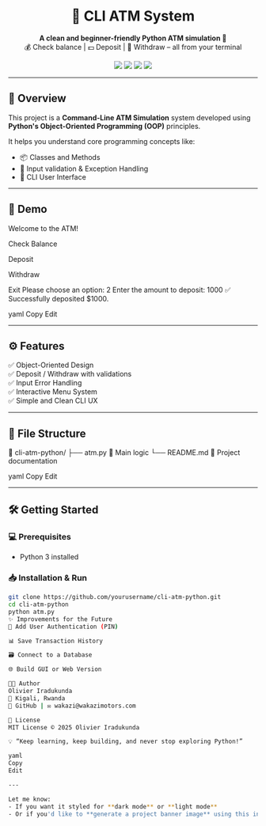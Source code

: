 <h1 align="center">🏧 CLI ATM System</h1>

<p align="center">
  <b>A clean and beginner-friendly Python ATM simulation 🐍</b><br>
  💰 Check balance | 💵 Deposit | 🏦 Withdraw – all from your terminal
</p>

<p align="center">
  <img src="https://img.shields.io/badge/Language-Python-blue?logo=python&logoColor=white" />
  <img src="https://img.shields.io/badge/OOP-Enabled-green" />
  <img src="https://img.shields.io/badge/CLI-Interactive-yellow" />
  <img src="https://img.shields.io/badge/Made%20with-%F0%9F%92%AA%20Love%20and%20Python-blueviolet" />
</p>

---

## 🚀 Overview

This project is a **Command-Line ATM Simulation** system developed using **Python's Object-Oriented Programming (OOP)** principles.

It helps you understand core programming concepts like:
- 📦 Classes and Methods  
- 🧠 Input validation & Exception Handling  
- 💬 CLI User Interface  

---

## 📸 Demo

Welcome to the ATM!

Check Balance

Deposit

Withdraw

Exit Please choose an option: 2 Enter the amount to deposit: 1000 ✅ Successfully deposited $1000.

yaml
Copy
Edit

---

## ⚙️ Features

✅ Object-Oriented Design  
✅ Deposit / Withdraw with validations  
✅ Input Error Handling  
✅ Interactive Menu System  
✅ Simple and Clean CLI UX  

---

## 📂 File Structure

📁 cli-atm-python/ ├── atm.py 🧠 Main logic └── README.md 📖 Project documentation

yaml
Copy
Edit

---

## 🛠️ Getting Started

### 💻 Prerequisites
- Python 3 installed

### 📥 Installation & Run

```bash
git clone https://github.com/yourusername/cli-atm-python.git
cd cli-atm-python
python atm.py
✨ Improvements for the Future
🔐 Add User Authentication (PIN)

📊 Save Transaction History

🗃️ Connect to a Database

🌐 Build GUI or Web Version

👨‍💻 Author
Olivier Iradukunda
📍 Kigali, Rwanda
💼 GitHub | ✉️ wakazi@wakazimotors.com

📄 License
MIT License © 2025 Olivier Iradukunda

💡 “Keep learning, keep building, and never stop exploring Python!”

yaml
Copy
Edit

---

Let me know:
- If you want it styled for **dark mode** or **light mode**
- Or if you'd like to **generate a project banner image** using this info!
